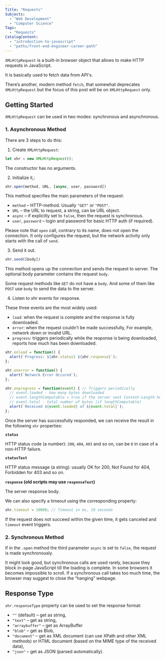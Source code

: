 ```yaml
---
Title: "Requests"
Subjects:
  - "Web Development"
  - "Computer Science"
Tags: 
  - "Requests"
CatalogContent:
  - "introduction-to-javascript"
  - "paths/front-end-engineer-career-path"
---
```


`XMLHttpRequest` is a built-in browser object that allows to make HTTP requests in JavaScript.

It is basically used to fetch data from API's.

There’s another, modern method `fetch`, that somewhat deprecates `XMLHttpRequest` but the focus of this post will be on `XMLHttpRequest` only.

## Getting Started

`XMLHttpRequest` can be used in two modes: synchronous and asynchronous.

### 1. Asynchronous Method

There are 3 steps to do this:

1. Create `XMLHttpRequest`:

```js
let xhr = new XMLHttpRequest();
```

The constructor has no arguments.

2. Initialize it,:

```js
xhr.open(method, URL, [async, user, password])
```

This method specifies the main parameters of the request:

- `method` – HTTP-method. Usually `"GET"` or `"POST"`.
- `URL` – the URL to request, a string, can be URL object.
- `async` – if explicitly set to `false`, then the request is synchronous.
- `user`, `password` – login and password for basic HTTP auth (if required).

Please note that `open` call, contrary to its name, does not open the connection. It only configures the request, but the network activity only starts with the call of `send`.

3. Send it out.

```js
xhr.send([body])
```

This method opens up the connection and sends the request to server. The optional body parameter contains the request `body`.

Some request methods like `GET` do not have a `body`. And some of them like `POST` use `body` to send the data to the server.

4. Listen to xhr events for response.

These three events are the most widely used:

- `load`: when the request is complete and the response is fully downloaded.
- `error`: when the request couldn’t be made successfully, For example, network down or invalid URL.
- `progress`: triggers periodically while the response is being downloaded, reports how much has been downloaded.

```js
xhr.onload = function() {
  alert(`Progress: ${xhr.status} ${xhr.response}`);
};

xhr.onerror = function() {
  alert(`Network Error Occured`);
};

xhr.onprogress = function(event) { // Triggers periodically
  // event.loaded - how many bytes downloaded
  // event.lengthComputable = true if the server sent Content-Length header
  // event.total - total number of bytes (if lengthComputable)
  alert(`Received ${event.loaded} of ${event.total}`);
};
```

Once the server has successfully responded, we can receive the result in the following `xhr` properties:

**`status`**

HTTP status code (a number): `200`, `404`, `403` and so on, can be `0` in case of a non-HTTP failure.

**`statusText`**

HTTP status message (a string): usually OK for 200, Not Found for 404, Forbidden for 403 and so on.

**`response` (old scripts may use `responseText`)**

The server response body.

We can also specify a timeout using the corresponding property:

```js
xhr.timeout = 10000; // Timeout in ms, 10 seconds
```

If the request does not succeed within the given time, it gets canceled and `timeout` event triggers.

### 2. Synchronous Method

If in the `.open` method the third parameter `async` is set to `false`, the request is made synchronously.

It might look good, but synchronous calls are used rarely, because they block in-page JavaScript till the loading is complete. In some browsers it becomes impossible to scroll. If a synchronous call takes too much time, the browser may suggest to close the “hanging” webpage.

## Response Type

`xhr.responseType` property can be used to set the response format:

- `""` (default) – get as string,
- `"text"` – get as string,
- `"arraybuffer"` – get as ArrayBuffer
- `"blob"` – get as Blob,
- `"document"` – get as XML document (can use XPath and other XML methods) or HTML document (based on the MIME type of the received data),
- `"json"` – get as JSON (parsed automatically).